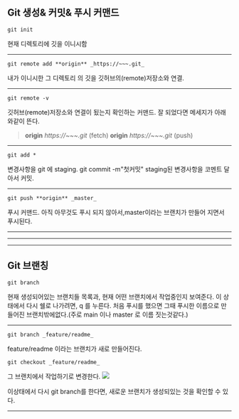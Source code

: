 ## Git 생성& 커밋& 푸시 커맨드
```
git init
```
 현재 디렉토리에 깃을 이니시함
 
___

```
git remote add **origin** _https://~~~.git_
```
 내가 이니시한 그 디렉토리 의 깃을 깃허브의(remote)저장소와 연결.
 
 ___
```
git remote -v
```
 깃허브(remote)저장소와 연결이 됬는지 확인하는 커맨드.
 잘 되었다면 메세지가 아래와같이 뜬다.

>**origin** _https://~~~.git_ (fetch)
>**origin** _https://~~~.git_ (push)

___
```
git add * 
```
 변경사항을 git 에 staging.
git commit -m"첫커밋"
 staging된 변경사항을 코멘트 달아서 커밋.
 
___
```
git push **origin** _master_
```
 푸시 커맨드. 아직 아무것도 푸시 되지 않아서,master이라는 브랜치가 만들어 지면서 푸시된다.
 
___
___
___


## Git 브랜칭
```
git branch
```
 현재 생성되어있는 브랜치들 목록과, 현재 어떤 브랜치에서 작업중인지 보여준다. 이 상태에서 다시 쉘로 나가려면, q 를 누른다.
 처음 푸시를 했으면 그때 푸시한 이름으로 만들어진 브랜치밖에없다.(주로 main 이나 master 로 이름 짓는것같다.)
 

___

```
git branch _feature/readme_
```
 feature/readme 이라는 브랜치가 새로 만들어진다.
 
```
git checkout _feature/readme_
```
 그 브랜치에서 작업하기로 변경한다.
![](https://images.velog.io/images/coldfeet0816/post/2e718552-3f7b-418a-bd99-630b152b539f/image.png)

이상태에서 다시 git branch를 한다면, 새로운 브랜치가 생성되있는 것을 확인할 수 있다.

___
